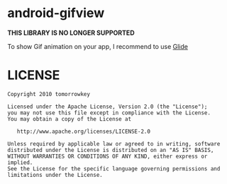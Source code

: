 android-gifview
=======

**THIS LIBRARY IS NO LONGER SUPPORTED**

To show Gif animation on your app, I recommend to use [Glide](https://github.com/bumptech/glide)

# LICENSE

```
Copyright 2010 tomorrowkey

Licensed under the Apache License, Version 2.0 (the "License");
you may not use this file except in compliance with the License.
You may obtain a copy of the License at

   http://www.apache.org/licenses/LICENSE-2.0

Unless required by applicable law or agreed to in writing, software
distributed under the License is distributed on an "AS IS" BASIS,
WITHOUT WARRANTIES OR CONDITIONS OF ANY KIND, either express or implied.
See the License for the specific language governing permissions and
limitations under the License.
```
